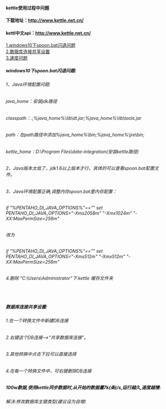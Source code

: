 #### kettle使用过程中问题
#### 下载地址：http://www.kettle.net.cn/
#### kettl中文api：http://www.kettle.net.cn/

<a href="#question1">1.windows10下spoon.bat闪退问题</a>  
<a href="#question2">2.数据库连接共享设置</a>  
<a href="#question3">3.速度问题</a>  

##### <a id="question1"> windows10下spoon.bat闪退问题:</a>
###### 1、Java环境配置问题:  
###### java_home：安装jdk路径
###### classpath：.;%java_home%\lib\dt.jar;%java_home%\lib\tools.jar
###### path：在path路径中添加%java_home%\bin;%java_home%\jre\bin;
###### kettle_home：D:\Program Files\data-integration(安装kettle路径)

###### 2、Java版本太低了，jdk1.6以上版本才行，具体的可以查看spoon.bat配置文件。

###### 3、Java环境配置正确,调整内存spoon.bat里内存配置：

###### if "%PENTAHO_DI_JAVA_OPTIONS%"=="" set PENTAHO_DI_JAVA_OPTIONS="-Xms2058m" "-Xmx1024m" "-XX:MaxPermSize=256m"
###### 改为
###### if "%PENTAHO_DI_JAVA_OPTIONS%"=="" set PENTAHO_DI_JAVA_OPTIONS="-Xms512m" "-Xmx512m" "-XX:MaxPermSize=256m"  
###### 4.删除 “C:\Users\Administrator”下.kettle 缓存文件夹 
<br>

##### <a id="question2">数据库连接共享设置:</a>
###### 1.在一个转换文件中新建DB连接
###### 2.右键这个DB连接——>“共享数据库连接”。
###### 3.其他转换中点击下拉可以直接选择
###### 4.在每一个转换文件中，可右键删除DB连接

##### <a id="question3">100w数据,使用kettle同步数据时,从开始的数据量7k(条)/s,运行越久,速度越慢:</a>
###### 解决:修改数据库主键类型(建议设为自增)



